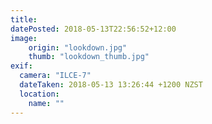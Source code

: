```yaml
---
title: 
datePosted: 2018-05-13T22:56:52+12:00
image: 
    origin: "lookdown.jpg"
    thumb: "lookdown_thumb.jpg"
exif:
  camera: "ILCE-7"
  dateTaken: 2018-05-13 13:26:44 +1200 NZST
  location:
    name: ""
---
```



	